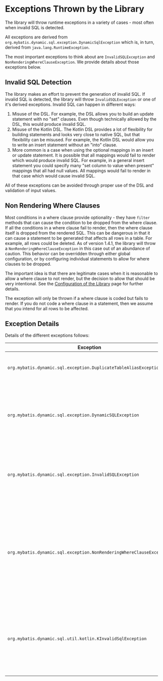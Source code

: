 # Exceptions Thrown by the Library

The library will throw runtime exceptions in a variety of cases - most often when invalid SQL is detected.

All exceptions are derived from `org.mybatis.dynamic.sql.exception.DynamicSqlException` which is, in turn,
derived from `java.lang.RuntimeException`.

The most important exceptions to think about are `InvalidSQLException` and `NonRenderingWhereClauseException`. We
provide details about those exceptions below.

## Invalid SQL Detection

The library makes an effort to prevent the generation of invalid SQL. If invalid SQL is detected, the library will
throw `InvalidSQLException` or one of it's derived exceptions. Invalid SQL can happen in different ways:

1. Misuse of the DSL. For example, the DSL allows you to build an update statement with no "set" clauses.
   Even though technically allowed by the DSL, this would produce invalid SQL.
2. Misuse of the Kotlin DSL. The Kotlin DSL provides a lot of flexibility for building statements and looks very close
   to native SQL, but that flexibility can be misused. For example, the Kotlin DSL would allow you to write an insert
   statement without an "into" clause.
3. More common is a case when using the optional mappings in an insert or update statement. It is possible
   that all mappings would fail to render which would produce invalid SQL. For example, in a general insert statement
   you could specify many "set column to value when present" mappings that all had null values. All mappings would fail
   to render in that case which would cause invalid SQL.

All of these exceptions can be avoided through proper use of the DSL and validation of input values.

## Non Rendering Where Clauses

Most conditions in a where clause provide optionality - they have `filter` methods that can cause the condition to be
dropped from the where clause. If all the conditions in a where clause fail to render, then the where clause itself is
dropped from the rendered SQL. This can be dangerous in that it can cause a statement to be generated that affects all
rows in a table. For example, all rows could be deleted. As of version 1.4.1, the library will throw a
`NonRenderingWhereClauseException` in this case out of an abundance of caution. This behavior can be overridden
through either global configuration, or by configuring individual statements to allow for where clauses to be dropped.

The important idea is that there are legitimate cases when it is reasonable to allow a where clause to not render, but
the decision to allow that should be very intentional. See the [Configuration of the Library](configuration.md) page for further details.

The exception will only be thrown if a where clause is coded but fails to render. If you do not code a where clause in
a statement, then we assume that you intend for all rows to be affected.

## Exception Details

Details of the different exceptions follows:

| Exception                                                            | Causes                                                                                                                                                                                                                                                                            |
|----------------------------------------------------------------------|-----------------------------------------------------------------------------------------------------------------------------------------------------------------------------------------------------------------------------------------------------------------------------------|
| `org.mybatis.dynamic.sql.exception.DuplicateTableAliasException`     | Thrown if you attempt to join more than one table with the same alias in a select statement                                                                                                                                                                                       |
| `org.mybatis.dynamic.sql.exception.DynamicSQLException`              | Thrown when other more specific exceptions are not appropriate. One example is when reading a configuration property file causes an IOException. This is a rare occurrence.                                                                                                       |
| `org.mybatis.dynamic.sql.exception.InvalidSQLException`              | Thrown if invalid SQL is detected. The most common causes are when all the optional column mappings in an insert or update statement fail to render.                                                                                                                              |
| `org.mybatis.dynamic.sql.exception.NonRenderingWhereClauseException` | Thrown if all conditions in a where clause fail to render - which will cause the where clause to be dropped from the rendered SQL. This could cause a statement to inadvertently affect all rows in a table. This behavior can be changed with global or statement configuration. |
| `org.mybatis.dynamic.sql.util.kotlin.KInvalidSqlException`           | Thrown if invalid SQL is detected when using the Kotlin DSL. This exception is for specific misuses of the Kotlin DSL. It is derived from `InvalidSQLException` which can also occur when using the Kotlin DSL.                                                                   |
